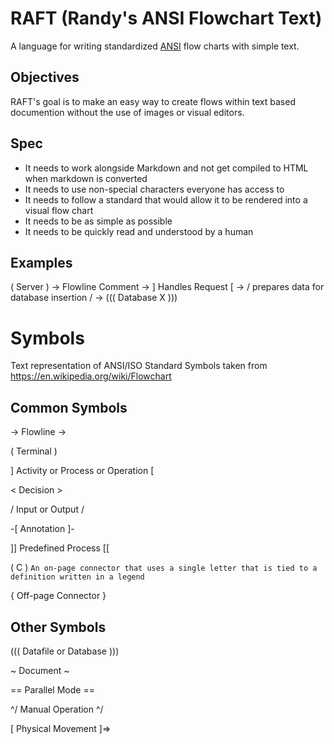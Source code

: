 # RAFT (Randy's ANSI Flowchart Text)
A language for writing standardized [ANSI](https://www.ansi.org/) flow charts with simple text.

## Objectives

RAFT's goal is to make an easy way to create flows within text based documention without the use of images or visual editors. 

## Spec

* It needs to work alongside Markdown and not get compiled to HTML when markdown is converted
* It needs to use non-special characters everyone has access to
* It needs to follow a standard that would allow it to be rendered into a visual flow chart
* It needs to be as simple as possible
* It needs to be quickly read and understood by a human

## Examples

( Server ) -> Flowline Comment -> ] Handles Request [ -> / prepares data for database insertion / -> ((( Database X )))

# Symbols

Text representation of ANSI/ISO Standard Symbols taken from https://en.wikipedia.org/wiki/Flowchart

## Common Symbols

-> Flowline ->

( Terminal )

] Activity or Process or Operation [

< Decision >

/ Input or Output /

-[ Annotation ]-

]] Predefined Process [[

( C ) `An on-page connector that uses a single letter that is tied to a definition written in a legend`

{ Off-page Connector }

## Other Symbols

((( Datafile or Database )))

~ Document ~

== Parallel Mode ==

^/ Manual Operation ^/

[ Physical Movement ]=>
